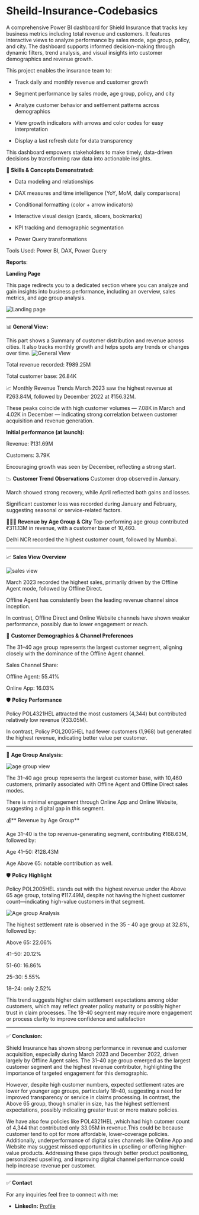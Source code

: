# Sheild-Insurance-Codebasics

A comprehensive Power BI dashboard for Shield Insurance that tracks key business metrics including total revenue and customers. It features interactive views to analyze performance by sales mode, age group, policy, and city. The dashboard supports informed decision-making through dynamic filters, trend analysis, and visual insights into customer demographics and revenue growth.

This project enables the insurance team to:

- Track daily and monthly revenue and customer growth

- Segment performance by sales mode, age group, policy, and city

- Analyze customer behavior and settlement patterns across demographics

- View growth indicators with arrows and color codes for easy interpretation

- Display a last refresh date for data transparency

This dashboard empowers stakeholders to make timely, data-driven decisions by transforming raw data into actionable insights.

**🔧 Skills & Concepts Demonstrated:**

- Data modeling and relationships

- DAX measures and time intelligence (YoY, MoM, daily comparisons)

- Conditional formatting (color + arrow indicators)

- Interactive visual design (cards, slicers, bookmarks)

- KPI tracking and demographic segmentation

- Power Query transformations

Tools Used: Power BI, DAX, Power Query

**Reports**:

**Landing Page**

This page redirects you to a dedicated section where you can analyze and gain insights into business performance, including an overview, sales metrics, and age group analysis.




![Landing page](https://github.com/NK-TheAnalyst/Shield-Insurance/blob/main/Landing%20Page.png)

----------------------------------------------------------------------------------------------------------

📊 **General View:**

This part shows a Summary of customer distribution and revenue across cities. It also tracks monthly growth and helps spots any trends or changes over time. 
![General View](https://github.com/NK-TheAnalyst/Shield-Insurance/blob/main/Overview%20Page.png)



Total revenue recorded: ₹989.25M

Total customer base: 26.84K

📈 Monthly Revenue Trends
March 2023 saw the highest revenue at ₹263.84M, followed by December 2022 at ₹156.32M.

These peaks coincide with high customer volumes — 7.08K in March and 4.02K in December — indicating strong correlation between customer acquisition and revenue generation.

**Initial performance (at launch):**

Revenue: ₹131.69M

Customers: 3.79K

Encouraging growth was seen by December, reflecting a strong start.

📉 **Customer Trend Observations**
Customer drop observed in January.

March showed strong recovery, while April reflected both gains and losses.

Significant customer loss was recorded during January and February, suggesting seasonal or service-related factors.

🧑‍🤝‍🧑 **Revenue by Age Group & City**
Top-performing age group contributed ₹311.13M in revenue, with a customer base of 10,460.

Delhi NCR recorded the highest customer count, followed by Mumbai.

-------------------------------------------------------------------------------------------------------------

📈 **Sales View Overview**

![sales view](https://github.com/NK-TheAnalyst/Shield-Insurance/blob/main/Sales%20Analysis.png)




March 2023 recorded the highest sales, primarily driven by the Offline Agent mode, followed by Offline Direct.

Offline Agent has consistently been the leading revenue channel since inception.

In contrast, Offline Direct and Online Website channels have shown weaker performance, possibly due to lower engagement or reach.

👥 **Customer Demographics & Channel Preferences**

The 31–40 age group represents the largest customer segment, aligning closely with the dominance of the Offline Agent channel.

Sales Channel Share:

Offline Agent: 55.41%

Online App: 16.03%

🛡️ **Policy Performance**

Policy POL4321HEL attracted the most customers (4,344) but contributed relatively low revenue (₹33.05M).

In contrast, Policy POL2005HEL had fewer customers (1,968) but generated the highest revenue, indicating better value per customer.

------------------------------------------------------------------------------------------------------------

👥 **Age Group Analysis:**

![age group view](https://github.com/user-attachments/assets/fa2e293b-14db-49b9-b378-a77f4b8ad048)

The 31–40 age group represents the largest customer base, with 10,460 customers, primarily associated with Offline Agent and Offline Direct sales modes.

There is minimal engagement through Online App and Online Website, suggesting a digital gap in this segment.

💰** Revenue by Age Group**

Age 31–40 is the top revenue-generating segment, contributing ₹168.63M, followed by:

Age 41–50: ₹128.43M

Age Above 65: notable contribution as well.

🛡️ **Policy Highlight**

Policy POL2005HEL stands out with the highest revenue under the Above 65 age group, totaling ₹117.49M, despite not having the highest customer count—indicating high-value customers in that segment.





![Age group Analysis](https://github.com/NK-TheAnalyst/Shield-Insurance/blob/main/Age%20Analysis.png)

The highest settlement rate is observed in the 35 - 40 age group at 32.8%, followed by:

Above 65: 22.06%

41–50: 20.12%

51-60: 16.86%

25–30: 5.55%

18–24: only 2.52%

This trend suggests higher claim settlement expectations among older customers, which may reflect greater policy maturity or possibly higher trust in claim processes. The 18–40 segment may require more engagement or process clarity to improve confidence and satisfaction

----------------------------------------------------------------------------------------------------------------

✅ **Conclusion:**

Shield Insurance has shown strong performance in revenue and customer acquisition, especially during March 2023 and December 2022, driven largely by Offline Agent sales. The 31–40 age group emerged as the largest customer segment and the highest revenue contributor, highlighting the importance of targeted engagement for this demographic.

However, despite high customer numbers, expected settlement rates are lower for younger age groups, particularly 18–40, suggesting a need for improved transparency or service in claims processing. In contrast, the Above 65 group, though smaller in size, has the highest settlement expectations, possibly indicating greater trust or more mature policies.

We have also few policies like POL4321HEL ,which had high cutomer count of 4,344 that contributed only 33.05M in revenue.This could be because customer tend to opt for more affordable, lower-coverage policies. Additionally, underperformance of digital sales channels like Online App and Website may suggest missed opportunities in upselling or offering higher-value products. Addressing these gaps through better product positioning, personalized upselling, and improving digital channel performance could help increase revenue per customer.



----------------------------------------------------------------------------------------------------------------


✅ **Contact**

For any inquiries feel free to connect with me:

- **LinkedIn:** [Profile](https://www.linkedin.com/in/naveen-kumar-n-095051195/)










